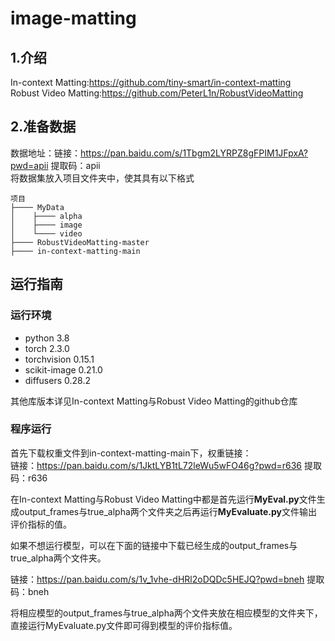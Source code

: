 # image-matting
## 1.介绍  
In-context Matting:https://github.com/tiny-smart/in-context-matting  
Robust Video Matting:https://github.com/PeterL1n/RobustVideoMatting  
## 2.准备数据  
数据地址：链接：https://pan.baidu.com/s/1Tbgm2LYRPZ8gFPIM1JFpxA?pwd=apii 
提取码：apii  
将数据集放入项目文件夹中，使其具有以下格式
````
项目
├──── MyData
│    ├──── alpha 
│    ├──── image
│    └──── video
├──── RobustVideoMatting-master
├──── in-context-matting-main
````
## 运行指南
### 运行环境
* python 3.8
* torch 2.3.0
* torchvision 0.15.1
* scikit-image 0.21.0
* diffusers 0.28.2

其他库版本详见In-context Matting与Robust Video Matting的github仓库
### 程序运行
首先下载权重文件到in-context-matting-main下，权重链接：    
链接：https://pan.baidu.com/s/1JktLYB1tL72leWu5wFO46g?pwd=r636 
提取码：r636  

在In-context Matting与Robust Video Matting中都是首先运行**MyEval.py**文件生成output_frames与true_alpha两个文件夹之后再运行**MyEvaluate.py**文件输出评价指标的值。  

如果不想运行模型，可以在下面的链接中下载已经生成的output_frames与true_alpha两个文件夹。  

链接：https://pan.baidu.com/s/1v_1vhe-dHRl2oDQDc5HEJQ?pwd=bneh 
提取码：bneh  

将相应模型的output_frames与true_alpha两个文件夹放在相应模型的文件夹下，直接运行MyEvaluate.py文件即可得到模型的评价指标值。
